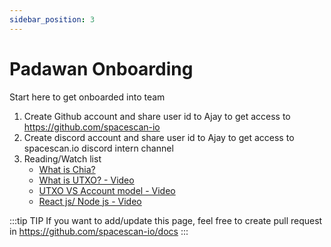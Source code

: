 ```yaml
---
sidebar_position: 3
---
```


# Padawan Onboarding

Start here to get onboarded into team

1. Create Github account and share user id to Ajay to get access to https://github.com/spacescan-io
2. Create discord account and share user id to Ajay to get access to spacescan.io discord intern channel
3. Reading/Watch list
    - [What is Chia?](https://docs.chia.net/docs/01introduction/what-is-chia)
    - [What is UTXO? - Video](https://www.youtube.com/watch?v=VT2o4KCEbes)
    - [UTXO VS Account model - Video](https://www.youtube.com/watch?v=85y5uN4styQ)
    - [React js/ Node js - Video](https://www.youtube.com/watch?v=v0t42xBIYIs)

:::tip TIP
If you want to add/update this page, feel free to create pull request in https://github.com/spacescan-io/docs
:::